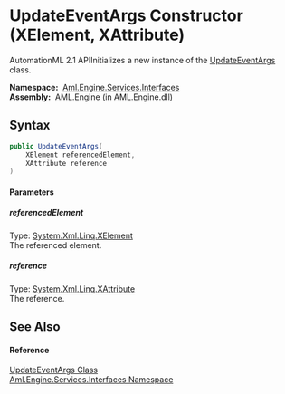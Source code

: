 UpdateEventArgs Constructor (XElement, XAttribute)
==================================================
AutomationML 2.1 APIInitializes a new instance of the [UpdateEventArgs][1] class.

  **Namespace:**  [Aml.Engine.Services.Interfaces][2]  
  **Assembly:**  AML.Engine (in AML.Engine.dll)

Syntax
------

```csharp
public UpdateEventArgs(
	XElement referencedElement,
	XAttribute reference
)
```

#### Parameters

##### *referencedElement*
Type: [System.Xml.Linq.XElement][3]  
The referenced element.

##### *reference*
Type: [System.Xml.Linq.XAttribute][4]  
The reference.


See Also
--------

#### Reference
[UpdateEventArgs Class][1]  
[Aml.Engine.Services.Interfaces Namespace][2]  

[1]: README.md
[2]: ../README.md
[3]: https://docs.microsoft.com/dotnet/api/system.xml.linq.xelement
[4]: https://docs.microsoft.com/dotnet/api/system.xml.linq.xattribute
[5]: https://www.automationml.org
[6]: ../../icons/logoShade.png